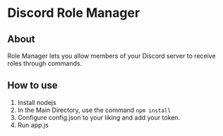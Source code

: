 # Discord Role Manager

## About

Role Manager lets you allow members of your Discord server to receive roles through commands.

## How to use

1. Install nodejs
2. In the Main Directory, use the command `npm install`
3. Configure config.json to your liking and add your token.
4. Run app.js
